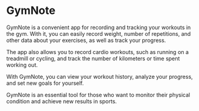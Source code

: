 # GymNote
GymNote is a convenient app for recording and tracking your workouts in the gym. With it, you can easily record weight, number of repetitions, and other data about your exercises, as well as track your progress.

The app also allows you to record cardio workouts, such as running on a treadmill or cycling, and track the number of kilometers or time spent working out.

With GymNote, you can view your workout history, analyze your progress, and set new goals for yourself.

GymNote is an essential tool for those who want to monitor their physical condition and achieve new results in sports.

